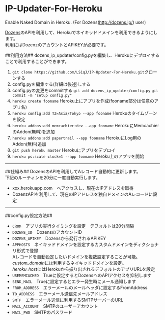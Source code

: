 IP-Updater-For-Heroku
=====================

Enable Naked Domain in Heroku. (For Dozens(http://dozens.jp/) user)


[Dozens](http://dozens.jp/)のAPIを利用して、Herokuでネイキッドドメインを利用できるようにします。  
利用にはDozenzのアカウントとAPIKEYが必要です。  

##利用方法##
dozens_ip_updater/config.pyを編集し、Herokuにデプロイすることで利用することができます。  
1. `git clone https://github.com/LS1qJ/IP-Updater-For-Heroku.git`クローンする  
2. config.pyを編集する(詳細は後述)しする  
3. config.pyの変更をcommitする
    `git add dozens_ip_updater/config.py`
    `git commit -m "setup config.py"`
4. `heroku create fooname` Heroku上にアプリを作成(fooname部分は任意のアプリ名)  
5. `heroku config:add TZ=Asia/Tokyo --app fooname` Herokuのタイムゾーンを設定  
6. `heroku addons:add memcachier:dev --app fooname` HerokuにMemcachierのAddon(無料)を追加  
7. `heroku addons:add papertrail --app fooname` HerokuにLog用のAddon(無料)追加  
8. `git push heroku master` Herokuにアプリをデプロイ  
9. `heroku ps:scale clock=1 --app fooname` Heroku上のアプリを開始  

---
##仕組み##
DozensのAPIを利用してAレコード自動的に更新します。  
下記のルーティンを20分に一度自動実行します。  
* xxx.herokuapp.com　へアクセスし、現在のIPアドレスを取得  
* DozenzAPIを利用して、現在のIPアドレスを独自ドメインのAレコードに設定  

---
##config.py設定方法##
* `CROM`　アプリの実行タイミングを設定　デフォルトは20分間隔  
* `DOZENS_ID`　DozensのアカウントID  
* `DOZENS_APIKEY`　Dozensから発行されるAPIKEY  
* `APPHOSTS`　ネイキッドドメインを設定するカスタムドメインをディクショナリ形式で登録  
   Aレコードを自動設定したいドメインを複数設定することが可能。  
   *custom_domain*には利用するネイキッドドメインを設定。  
   *heroku_host*にはHerokuから振り出されるデフォルトのアプリURLを設定  
* `USEMEMCACHED`　Trueに設定するとDozensへのAPIアクセスを抑制します  
* `SEND_MAIL`　Trueに設定するとエラー発生時にメール通知します  
* `FROM_ADDRESS`　エラーメールのメールヘッダに設定するFromAddress  
* `TO_ADDRESS`　エラーメール送信先メールアドレス  
* `SMTP`　エラーメール送信に利用するSMTPサーバーのURL  
* `MAIL_ACCOUNT`　SMTPのユーザーアカウント  
* `MAIL_PWD`　SMTPのパスワード  
